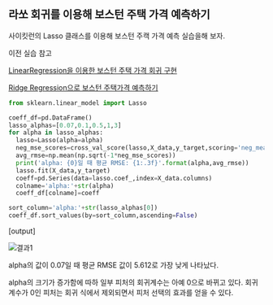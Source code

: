 ## 라쏘 회귀를 이용해 보스턴 주택 가격 예측하기

사이킷런의 Lasso 클래스를 이용해 보스턴 주캑 가격 예측 실습을해 보자.

이전 실습 참고

[LinearRegression을 이용한 보스턴 주택 가격 회귀 구현](https://github.com/JIWON0520/TIL/blob/main/%EB%A8%B8%EC%8B%A0%EB%9F%AC%EB%8B%9D/%EC%8B%A4%EC%8A%B5/%ED%9A%8C%EA%B7%80/LinearRegression%EC%9D%84%20%EC%9D%B4%EC%9A%A9%ED%95%9C%20%EB%B3%B4%EC%8A%A4%ED%84%B4%20%EC%A3%BC%ED%83%9D%20%EA%B0%80%EA%B2%A9%20%ED%9A%8C%EA%B7%80%20%EA%B5%AC%ED%98%84.md)

[Ridge Regression으로 보스턴 주택가격 예측하기](https://github.com/JIWON0520/TIL/blob/main/%EB%A8%B8%EC%8B%A0%EB%9F%AC%EB%8B%9D/%EC%8B%A4%EC%8A%B5/%ED%9A%8C%EA%B7%80/Ridge%20Regression%EC%9C%BC%EB%A1%9C%20%EB%B3%B4%EC%8A%A4%ED%84%B4%20%EC%A3%BC%ED%83%9D%EA%B0%80%EA%B2%A9%20%EC%98%88%EC%B8%A1%ED%95%98%EA%B8%B0.md)

```python
from sklearn.linear_model import Lasso

coeff_df=pd.DataFrame()
lasso_alphas=[0.07,0.1,0.5,1,3]
for alpha in lasso_alphas:
  lasso=Lasso(alpha=alpha)
  neg_mse_scores=cross_val_score(lasso,X_data,y_target,scoring='neg_mean_squared_error',cv=5)
  avg_rmse=np.mean(np.sqrt(-1*neg_mse_scores))
  print('alpha: {0}일 때 평균 RMSE: {1:.3f}'.format(alpha,avg_rmse))
  lasso.fit(X_data,y_target)
  coeff=pd.Series(data=lasso.coef_,index=X_data.columns)
  colname='alpha:'+str(alpha)
  coeff_df[colname]=coeff

sort_column='alpha:'+str(lasso_alphas[0])
coeff_df.sort_values(by=sort_column,ascending=False)
```

[output]

![결과1](https://user-images.githubusercontent.com/77263283/125778215-564a3e90-b57e-41cc-b4c4-7c0a32e5216e.png)

alpha의 값이 0.07일 때 평균 RMSE 값이 5.612로 가장 낮게 나타났다.

alpha의 크기가 증가함에 따하 일부 피처의 회귀계수는 아예 0으로 바뀌고 있다. 회귀 계수가 0인 피처는 회귀 식에서 제외되면서 피처 선택의 효과를 얻을 수 있다.
